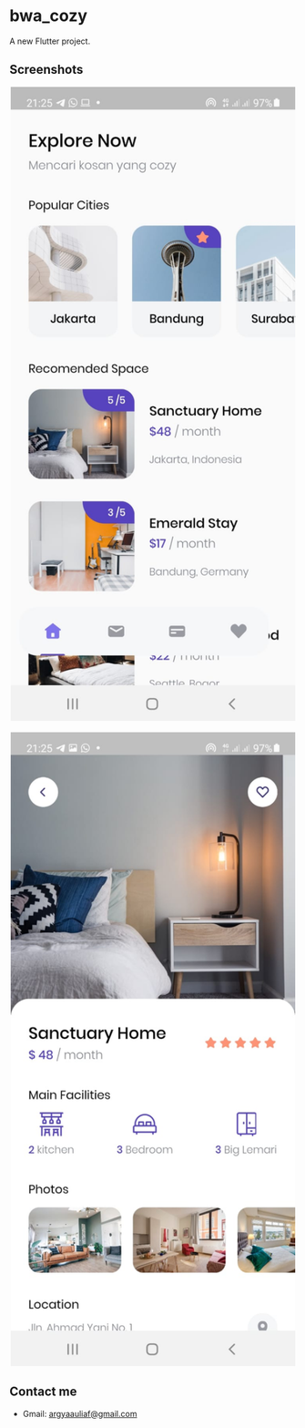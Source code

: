 # bwa_cozy

A new Flutter project.

## Screenshots
<p align="center">
  <img src="/screenshots/1.jpeg" width="500">
  <br/>
  <br/>
  <img src="/screenshots/2.jpeg" width="500">
</p>

## Contact me
- Gmail: <a href="mailto:argyaauliaf@gmail.com">argyaauliaf@gmail.com</a>
